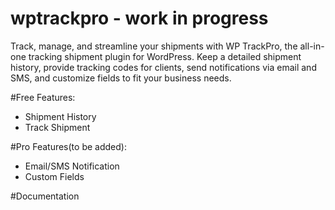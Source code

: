 # wptrackpro - work in progress
Track, manage, and streamline your shipments with WP TrackPro, the all-in-one tracking shipment plugin for WordPress. Keep a detailed shipment history, provide tracking codes for clients, send notifications via email and SMS, and customize fields to fit your business needs. 

#Free Features:
- Shipment History
- Track Shipment

#Pro Features(to be added):
- Email/SMS Notification
- Custom Fields

#Documentation
